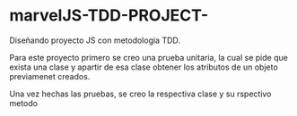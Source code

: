 # marvelJS-TDD-PROJECT-
Diseñando proyecto JS con metodologia TDD.

Para este proyecto primero se creo una prueba unitaria, la cual se pide que exista una clase y apartir de esa clase obtener 
los atributos de un objeto previamenet creados.

Una vez hechas las pruebas, se creo la respectiva clase y su rspectivo metodo
